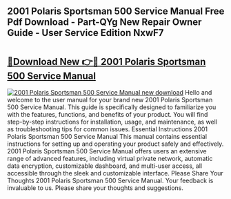 ## 2001 Polaris Sportsman 500 Service Manual Free Pdf Download - Part-QYg New Repair Owner Guide - User Service Edition NxwF7

# <h2><a href="http://bc34988.oget.top/?id=2001+Polaris+Sportsman+500+Service+Manual">🔗Download New 👉🔴 2001 Polaris Sportsman 500 Service Manual</a></h2>

[![2001 Polaris Sportsman 500 Service Manual new download](https://i.imgur.com/5g1atiW.png)](http://bc34988.oget.top/?id=2001+Polaris+Sportsman+500+Service+Manual)
Hello and welcome to the user manual for your brand new 2001 Polaris Sportsman 500 Service Manual. This guide is specifically designed to familiarize you with the features, functions, and benefits of your product. You will find step-by-step instructions for installation, usage, and maintenance, as well as troubleshooting tips for common issues. Essential Instructions 2001 Polaris Sportsman 500 Service Manual This manual contains essential instructions for setting up and operating your product safely and effectively. 2001 Polaris Sportsman 500 Service Manual offers users an extensive range of advanced features, including virtual private network, automatic data encryption, customizable dashboard, and multi-user access, all accessible through the sleek and customizable interface. Please Share Your Thoughts 2001 Polaris Sportsman 500 Service Manual. Your feedback is invaluable to us. Please share your thoughts and suggestions.
